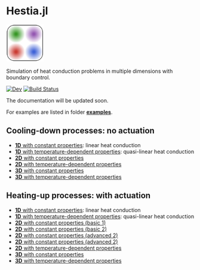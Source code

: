 # Hestia.jl

<img src="https://raw.githubusercontent.com/stephans3/Hestia.jl/master/hestia_icon.svg" width="100">

Simulation of heat conduction problems in multiple dimensions with boundary control.

<!--- [![Stable](https://img.shields.io/badge/docs-stable-blue.svg)](https://stephans3.github.io/Hestia.jl/stable) --->
[![Dev](https://img.shields.io/badge/docs-dev-blue.svg)](https://stephans3.github.io/Hestia.jl/dev)
[![Build Status](https://github.com/stephans3/Hestia.jl/actions/workflows/CI.yml/badge.svg?branch=main)](https://github.com/stephans3/Hestia.jl/actions/workflows/CI.yml?query=branch%3Amain)
<!--- [![Coverage](https://codecov.io/gh/stephans3/Hestia.jl/branch/main/graph/badge.svg)](https://codecov.io/gh/stephans3/Hestia.jl) --->

The documentation will be updated soon.

For examples are listed in folder [**examples**](https://github.com/stephans3/Hestia.jl/tree/master/examples).

## Cooling-down processes: no actuation

- [**1D** with constant properties](https://github.com/stephans3/Hestia.jl/blob/master/examples/cooling_down/1D/rod_iso_static_cool.jl): linear heat conduction
- [**1D** with temperature-dependent properties](https://github.com/stephans3/Hestia.jl/blob/master/examples/cooling_down/1D/rod_iso_dynamic_cool.jl): quasi-linear heat conduction
- [**2D** with constant properties](https://github.com/stephans3/Hestia.jl/blob/master/examples/cooling_down/2D/plate_iso_static_cool.jl) 
- [**2D** with temperature-dependent properties](https://github.com/stephans3/Hestia.jl/blob/master/examples/cooling_down/2D/plate_iso_dynamic_cool.jl)
- [**3D** with constant properties](https://github.com/stephans3/Hestia.jl/blob/master/examples/cooling_down/3D/cuboid_iso_static_cool.jl)
- [**3D** with temperature-dependent properties](https://github.com/stephans3/Hestia.jl/blob/master/examples/cooling_down/3D/cuboid_iso_dynamic_cool.jl)


## Heating-up processes: with actuation

- [**1D** with constant properties](https://github.com/stephans3/Hestia.jl/blob/master/examples/heating_up/1D/rod_iso_static_heat.jl): linear heat conduction
- [**1D** with temperature-dependent properties](https://github.com/stephans3/Hestia.jl/blob/master/examples/heating_up/1D/rod_iso_dynamic_heat.jl): quasi-linear heat conduction
- [**2D** with constant properties (basic 1)](https://github.com/stephans3/Hestia.jl/blob/master/examples/heating_up/2D/plate_iso_static_heat_a1.jl) 
- [**2D** with constant properties (basic 2)](https://github.com/stephans3/Hestia.jl/blob/master/examples/heating_up/2D/plate_iso_static_heat_a2.jl) 
- [**2D** with constant properties (advanced 2)](https://github.com/stephans3/Hestia.jl/blob/master/examples/heating_up/2D/plate_iso_static_heat_b1.jl)
- [**2D** with constant properties (advanced 2)](https://github.com/stephans3/Hestia.jl/blob/master/examples/heating_up/2D/plate_iso_static_heat_b2.jl)
- [**2D** with temperature-dependent properties](https://github.com/stephans3/Hestia.jl/blob/master/examples/heating_up/2D/plate_iso_dynamic_heat.jl)
- [**3D** with constant properties](https://github.com/stephans3/Hestia.jl/blob/master/examples/heating_up/3D/cuboid_iso_static_heat.jl)
- [**3D** with temperature-dependent properties](https://github.com/stephans3/Hestia.jl/blob/master/examples/heating_up/3D/cuboid_iso_dynamic_heat.jl)
